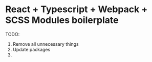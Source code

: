 # React + Typescript + Webpack + SCSS Modules boilerplate

TODO:
1. Remove all unnecessary things
2. Update packages
3. 